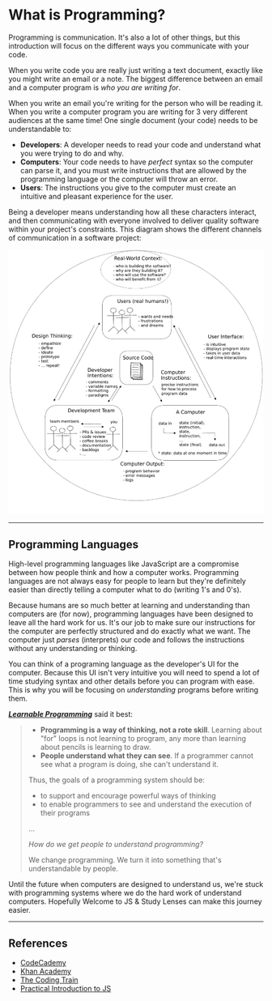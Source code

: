 # What is Programming?

Programming is communication. It's also a lot of other things, but this
introduction will focus on the different ways you communicate with your code.

When you write code you are really just writing a text document, exactly like
you might write an email or a note. The biggest difference between an email and
a computer program is _who you are writing for_.

When you write an email you're writing for the person who will be reading it.
When you write a computer program you are writing for 3 very different audiences
at the same time! One single document (your code) needs to be understandable to:

- **Developers**: A developer needs to read your code and understand what you
  were trying to do and why.
- **Computers**: Your code needs to have _perfect_ syntax so the computer can
  parse it, and you must write instructions that are allowed by the programming
  language or the computer will throw an error.
- **Users**: The instructions you give to the computer must create an intuitive
  and pleasant experience for the user.

Being a developer means understanding how all these characters interact, and
then communicating with everyone involved to deliver quality software within
your project's constraints. This diagram shows the different channels of
communication in a software project:

![rhetorical situation](../assets/the-big-picture.png)

---

## Programming Languages

High-level programming languages like JavaScript are a compromise between how
people think and how a computer works. Programming languages are not always easy
for people to learn but they're definitely easier than directly telling a
computer what to do (writing 1's and 0's).

Because humans are so much better at learning and understanding than computers
are (for now), programming languages have been designed to leave all the hard
work for us. It's our job to make sure our instructions for the computer are
perfectly structured and do exactly what we want. The computer just _parses_
(interprets) our code and follows the instructions without any understanding or
thinking.

You can think of a programing language as the developer's UI for the computer.
Because this UI isn't very intuitive you will need to spend a lot of time
studying syntax and other details before you can program with ease. This is why
you will be focusing on _understanding_ programs before writing them.

[**_Learnable Programming_**](http://worrydream.com/LearnableProgramming/) said
it best:

> - **Programming is a way of thinking, not a rote skill**. Learning about "for"
>   loops is not learning to program, any more than learning about pencils is
>   learning to draw.
> - **People understand what they can see**. If a programmer cannot see what a
>   program is doing, she can't understand it.
>
> Thus, the goals of a programming system should be:
>
> - to support and encourage powerful ways of thinking
> - to enable programmers to see and understand the execution of their programs
>
> ...
>
> _How do we get people to understand programming?_
>
> We change programming. We turn it into something that's understandable by
> people.

Until the future when computers are designed to understand us, we're stuck with
programming systems where we do the hard work of understand computers. Hopefully
Welcome to JS & Study Lenses can make this journey easier.

---

## References

- [CodeCademy](https://www.codecademy.com/articles/what-is-programming)
- [Khan Academy](https://www.khanacademy.org/computing/computer-programming/programming/intro-to-programming/v/programming-intro)
- [The Coding Train](https://www.youtube.com/watch?v=AImF__7FyzM)
- [Practical Introduction to JS](https://shawnr.gitbooks.io/practical-introduction-to-javascript/content/what-is-programming/)
